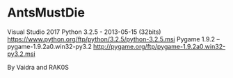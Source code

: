 # AntsMustDie

Visual Studio 2017
Python 3.2.5 - 2013-05-15 (32bits) https://www.python.org/ftp/python/3.2.5/python-3.2.5.msi
Pygame 1.9.2 –  pygame-1.9.2a0.win32-py3.2 http://pygame.org/ftp/pygame-1.9.2a0.win32-py3.2.msi

By Vaidra and RAK0S
